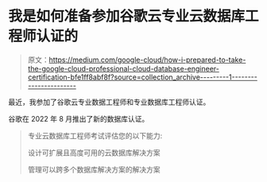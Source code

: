 # 我是如何准备参加谷歌云专业云数据库工程师认证的

> 原文：<https://medium.com/google-cloud/how-i-prepared-to-take-the-google-cloud-professional-cloud-database-engineer-certification-bfe1ff8abf8f?source=collection_archive---------1----------------------->

最近，我参加了谷歌云专业数据工程师和专业数据库工程师认证。

谷歌在 2022 年 8 月推出了新的数据库认证。

> 专业云数据库工程师考试评估您的以下能力:
> 
> 设计可扩展且高度可用的云数据库解决方案
> 
> 管理可以跨多个数据库解决方案的解决方案